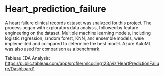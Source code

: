 # Heart_prediction_failure
A heart failure clinical records dataset was analyzed for this project. The process began with exploratory data analysis, followed by feature engineering on the dataset. Multiple machine learning models, including logistic regression, random forest, KNN, and ensemble models, were implemented and compared to determine the best model. Azure AutoML was also used for comparison as a benchmark.

Tableau EDA Analysis: https://public.tableau.com/app/profile/mlcoding123/viz/HeartPredictionFailure/Dashboard1
